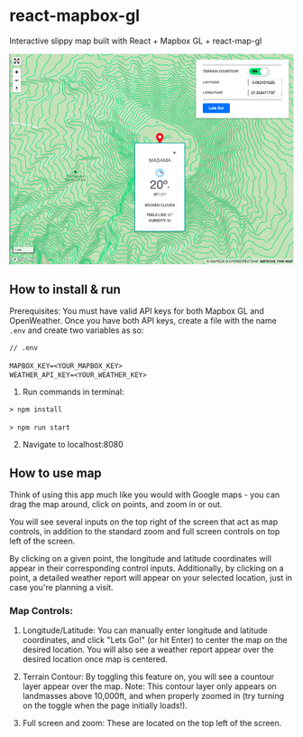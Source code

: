 # react-mapbox-gl
Interactive slippy map built with React + Mapbox GL + react-map-gl

![map preview](https://raw.githubusercontent.com/gtrubio192/react-mapbox-gl/main/src/assets/preview-shot.png)


## How to install & run

Prerequisites:
You must have valid API keys for both Mapbox GL and OpenWeather. 
Once you have both API keys, create a file with the name `.env` and create two variables as so:
```
// .env

MAPBOX_KEY=<YOUR_MAPBOX_KEY>
WEATHER_API_KEY=<YOUR_WEATHER_KEY>
```


1) Run commands in terminal:
```
> npm install

> npm run start
```

2) Navigate to localhost:8080

## How to use map

Think of using this app much like you would with Google maps - you can drag the map around, click on points, and zoom in or out.

You will see several inputs on the top right of the screen that act as map controls, in addition to the standard zoom and full screen controls on top left of the screen.

By clicking on a given point, the longitude and latitude coordinates will appear in their corresponding control inputs. Additionally, by clicking on a point, a detailed weather report will appear on your selected location, just in case you're planning a visit.


### Map Controls:
1) Longitude/Latitude: You can manually enter longitude and latitude coordinates, and click "Lets Go!" (or hit Enter) to center the map on the desired location. You will also see a weather report appear over the desired location once map is centered.

2) Terrain Contour: By toggling this feature on, you will see a countour layer appear over the map. Note: This contour layer only appears on landmasses above 
10,000ft, and when properly zoomed in (try turning on the toggle when the page initially loads!).

3) Full screen and zoom: These are located on the top left of the screen.

